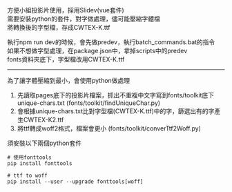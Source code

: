 方便小組投影片使用，採用Slidev(vue套件)  
需要安裝python的套件，對字做處理，儘可能壓縮字體檔  
將轉換後的字型檔，存成CWTEX-K.ttf  

執行npm run dev的時候，會先做predev，執行batch_commands.bat的指令  
如果不想做字型處理，在package.json中，拿掉scripts中的predev  
fonts資料夾底下，字型檔改用CWTEX-K.ttf  

---

為了讓字體壓縮到最小，會使用python做處理  
1. 先讀取pages底下的投影片檔案，抓出不重複中文字寫到fonts/toolkit底下unique-chars.txt
   (fonts/toolkit/findUniqueChar.py)
2. 會根據unique-chars.txt比對字型檔(CWTEX-K.ttf)中的字，篩選出有的字產生CWTEX-K2.ttf
3. 將ttf轉成woff2格式，檔案會更小
   (fonts/toolkit/converTtf2Woff.py)

須安裝以下兩個python套件
```
# 使用fonttools
pip install fonttools

# ttf to woff
pip install --user --upgrade fonttools[woff] 
```
